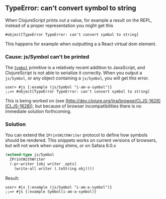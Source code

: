 ## TypeError: can't convert symbol to string

When ClojureScript prints out a value, for example a result on the REPL, instead of a proper representation you might get this

```
#object[TypeError TypeError: can't convert symbol to string]
```

This happens for example when outputting a a React virtual dom element.

### Cause: js/Symbol can't be printed

The [`Symbol`](https://developer.mozilla.org/en/docs/Web/JavaScript/Reference/Global_Objects/Symbol) primitive 
is a relatively recent addition to JavaScript, and ClojureScript is not able to serialize it correctly. When you output a `js/Symbol`, or any object containing a `js/Symbol`, you will get this error.

``` clojure-repl
user> #js {:example (js/Symbol "i-am-a-symbol")}
;;=> #object[TypeError TypeError: can't convert symbol to string]
```

This is being worked on (see [http://dev.clojure.org/jira/browse/CLJS-1628](CLJS-1628)), but because of browser 
incompatibilities there is no immediate solution forthcoming.

### Solution 

You can extend the `IPrintWithWriter` protocol to define how symbols should be rendered. This snippets works 
on current versions of browsers, but will not work when using shims, or on Safara 6.0.x

``` clojure
(extend-type js/Symbol
  IPrintWithWriter
  (-pr-writer [obj writer _opts]
    (write-all writer (.toString obj))))
```

Result:

``` clojure-repl
user> #js {:example (js/Symbol "i-am-a-symbol")}
;;=> #js {:example Symbol(i-am-a-symbol)}
```
